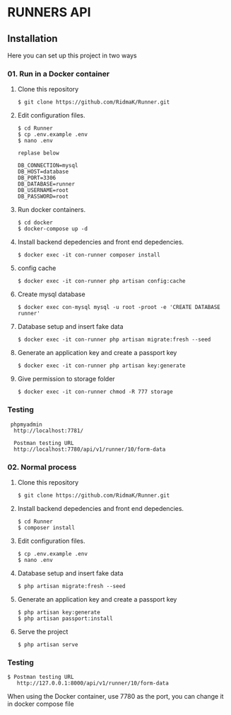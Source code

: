 # RUNNERS API


## Installation

Here you can set up this project in two ways


###  01. Run in a Docker container

1. Clone this repository
    ```
    $ git clone https://github.com/RidmaK/Runner.git
    ```
2. Edit configuration files.
    ```
    $ cd Runner
    $ cp .env.example .env
    $ nano .env
    
    replase below 
    
    DB_CONNECTION=mysql
    DB_HOST=database
    DB_PORT=3306
    DB_DATABASE=runner
    DB_USERNAME=root
    DB_PASSWORD=root
    ```
3. Run docker containers.
    ```
    $ cd docker
    $ docker-compose up -d
    ```
4. Install backend depedencies and front end depedencies.
    ```
    $ docker exec -it con-runner composer install
    ```
5. config cache
    ```
    $ docker exec -it con-runner php artisan config:cache
    
    ```
6. Create mysql database
    ```
    $ docker exec con-mysql mysql -u root -proot -e 'CREATE DATABASE runner'
    
    ```
7. Database setup and insert fake data
    ```
    $ docker exec -it con-runner php artisan migrate:fresh --seed
    ```
8. Generate an application key and create a passport key
    ```
    $ docker exec -it con-runner php artisan key:generate
    ```
9. Give permission to storage folder
    ```
    $ docker exec -it con-runner chmod -R 777 storage
    ```
### Testing
    
     phpmyadmin
      http://localhost:7781/

      Postman testing URL
      http://localhost:7780/api/v1/runner/10/form-data
    

### 02. Normal process

1. Clone this repository
    ```
    $ git clone https://github.com/RidmaK/Runner.git 
    ```
2. Install backend depedencies and front end depedencies.
    ```
    $ cd Runner
    $ composer install
    ```
3. Edit configuration files.
    ```
    $ cp .env.example .env
    $ nano .env
    ```
4. Database setup and insert fake data
    ```
    $ php artisan migrate:fresh --seed
    ```
5. Generate an application key and create a passport key
    ```
    $ php artisan key:generate
    $ php artisan passport:install
    ```
6. Serve the project
    ```
    $ php artisan serve
    ```
### Testing
    
    $ Postman testing URL
       http://127.0.0.1:8000/api/v1/runner/10/form-data
    


When using the Docker container, use 7780 as the port, you can change it in docker compose file

